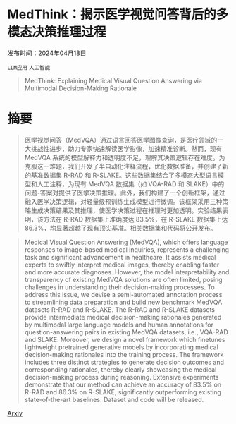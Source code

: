 # MedThink：揭示医学视觉问答背后的多模态决策推理过程

发布时间：2024年04月18日

`LLM应用` `人工智能`

> MedThink: Explaining Medical Visual Question Answering via Multimodal Decision-Making Rationale

# 摘要

> 医学视觉问答（MedVQA）通过语言回答医学图像查询，是医疗领域的一大挑战性进步，助力专家快速解读医学影像，加速精准诊断。然而，现有 MedVQA 系统的模型解释力和透明度不足，理解其决策逻辑存在难度。为克服这一难题，我们开发了半自动化注释流程，优化数据准备，并创建了新的基准数据集 R-RAD 和 R-SLAKE。这些数据集结合了多模态大型语言模型和人工注释，为现有 MedVQA 数据集（如 VQA-RAD 和 SLAKE）中的问题-答案对提供了医学决策推理。此外，我们构建了一个创新框架，通过融入医学决策逻辑，对轻量级预训练生成模型进行微调。该框架采用三种策略生成决策结果及其推理，使医学决策过程在推理时更加透明。实验结果表明，该方法在 R-RAD 数据集上准确度达 83.5%，在 R-SLAKE 数据集上达 86.3%，均显著超越了现有顶尖基准。相关数据集和代码将公开发布。

> Medical Visual Question Answering (MedVQA), which offers language responses to image-based medical inquiries, represents a challenging task and significant advancement in healthcare. It assists medical experts to swiftly interpret medical images, thereby enabling faster and more accurate diagnoses. However, the model interpretability and transparency of existing MedVQA solutions are often limited, posing challenges in understanding their decision-making processes. To address this issue, we devise a semi-automated annotation process to streamlining data preparation and build new benchmark MedVQA datasets R-RAD and R-SLAKE. The R-RAD and R-SLAKE datasets provide intermediate medical decision-making rationales generated by multimodal large language models and human annotations for question-answering pairs in existing MedVQA datasets, i.e., VQA-RAD and SLAKE. Moreover, we design a novel framework which finetunes lightweight pretrained generative models by incorporating medical decision-making rationales into the training process. The framework includes three distinct strategies to generate decision outcomes and corresponding rationales, thereby clearly showcasing the medical decision-making process during reasoning. Extensive experiments demonstrate that our method can achieve an accuracy of 83.5% on R-RAD and 86.3% on R-SLAKE, significantly outperforming existing state-of-the-art baselines. Dataset and code will be released.

[Arxiv](https://arxiv.org/abs/2404.12372)